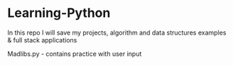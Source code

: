 # Learning-Python
In this repo I will save my projects, algorithm and data structures examples &amp; full stack applications

Madlibs.py - contains practice with user input
